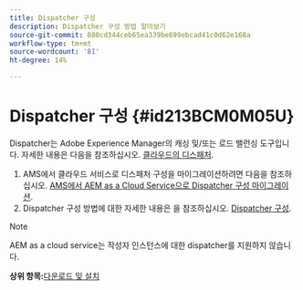 ```yaml
---
title: Dispatcher 구성
description: Dispatcher 구성 방법 알아보기
source-git-commit: 880cd344ceb65ea339be699ebcad41c0d62e168a
workflow-type: tm+mt
source-wordcount: '81'
ht-degree: 14%

---
```


# Dispatcher 구성 {#id213BCM0M05U}

Dispatcher는 Adobe Experience Manager의 캐싱 및/또는 로드 밸런싱 도구입니다. 자세한 내용은 다음을 참조하십시오. [클라우드의 디스패처](https://experienceleague.adobe.com/docs/experience-manager-cloud-service/implementing/content-delivery/disp-overview.html?lang=en).

1. AMS에서 클라우드 서비스로 디스패처 구성을 마이그레이션하려면 다음을 참조하십시오. [AMS에서 AEM as a Cloud Service으로 Dispatcher 구성 마이그레이션](https://experienceleague.adobe.com/docs/experience-manager-cloud-service/implementing/content-delivery/ams-aem.html?lang=en).
1. Dispatcher 구성 방법에 대한 자세한 내용은 을 참조하십시오. [Dispatcher 구성](https://experienceleague.adobe.com/docs/experience-manager-dispatcher/using/configuring/dispatcher-configuration.html?lang=ko-KR).

>[!NOTE]
>
> AEM as a cloud service는 작성자 인스턴스에 대한 dispatcher를 지원하지 않습니다.

**상위 항목:**[&#x200B;다운로드 및 설치](download-install.md)
